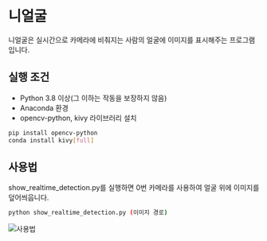 # 니얼굴

니얼굴은 실시간으로 카메라에 비춰지는 사람의 얼굴에 이미지를 표시해주는 프로그램입니다.

## 실행 조건

- Python 3.8 이상(그 이하는 작동을 보장하지 않음)
- Anaconda 환경
- opencv-python, kivy 라이브러리 설치

```bash
pip install opencv-python
conda install kivy[full]
```

## 사용법

show_realtime_detection.py를 실행하면 0번 카메라를 사용하여 얼굴 위에 이미지를 덮어씌웁니다.

```bash
python show_realtime_detection.py (이미지 경로)
```

![사용법](/assets/yourface.gif)